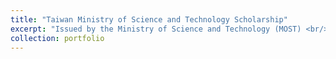 ```yaml
---
title: "Taiwan Ministry of Science and Technology Scholarship"
excerpt: "Issued by the Ministry of Science and Technology (MOST) <br/><img src='/files/MOST.pdf'>"
collection: portfolio
---
```

